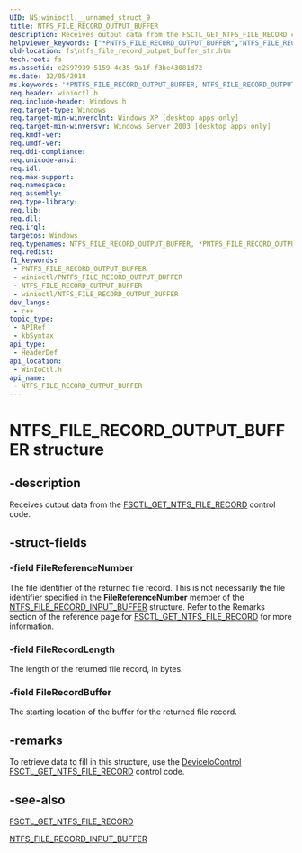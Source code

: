 ```yaml
---
UID: NS:winioctl.__unnamed_struct_9
title: NTFS_FILE_RECORD_OUTPUT_BUFFER
description: Receives output data from the FSCTL_GET_NTFS_FILE_RECORD control code.
helpviewer_keywords: ["*PNTFS_FILE_RECORD_OUTPUT_BUFFER","NTFS_FILE_RECORD_OUTPUT_BUFFER","NTFS_FILE_RECORD_OUTPUT_BUFFER structure [Files]","PNTFS_FILE_RECORD_OUTPUT_BUFFER","PNTFS_FILE_RECORD_OUTPUT_BUFFER structure pointer [Files]","_win32_ntfs_file_record_output_buffer_str","base.ntfs_file_record_output_buffer_str","fs.ntfs_file_record_output_buffer_str","winioctl/NTFS_FILE_RECORD_OUTPUT_BUFFER","winioctl/PNTFS_FILE_RECORD_OUTPUT_BUFFER"]
old-location: fs\ntfs_file_record_output_buffer_str.htm
tech.root: fs
ms.assetid: e2597939-5159-4c35-9a1f-f3be43081d72
ms.date: 12/05/2018
ms.keywords: '*PNTFS_FILE_RECORD_OUTPUT_BUFFER, NTFS_FILE_RECORD_OUTPUT_BUFFER, NTFS_FILE_RECORD_OUTPUT_BUFFER structure [Files], PNTFS_FILE_RECORD_OUTPUT_BUFFER, PNTFS_FILE_RECORD_OUTPUT_BUFFER structure pointer [Files], _win32_ntfs_file_record_output_buffer_str, base.ntfs_file_record_output_buffer_str, fs.ntfs_file_record_output_buffer_str, winioctl/NTFS_FILE_RECORD_OUTPUT_BUFFER, winioctl/PNTFS_FILE_RECORD_OUTPUT_BUFFER'
req.header: winioctl.h
req.include-header: Windows.h
req.target-type: Windows
req.target-min-winverclnt: Windows XP [desktop apps only]
req.target-min-winversvr: Windows Server 2003 [desktop apps only]
req.kmdf-ver: 
req.umdf-ver: 
req.ddi-compliance: 
req.unicode-ansi: 
req.idl: 
req.max-support: 
req.namespace: 
req.assembly: 
req.type-library: 
req.lib: 
req.dll: 
req.irql: 
targetos: Windows
req.typenames: NTFS_FILE_RECORD_OUTPUT_BUFFER, *PNTFS_FILE_RECORD_OUTPUT_BUFFER
req.redist: 
f1_keywords:
 - PNTFS_FILE_RECORD_OUTPUT_BUFFER
 - winioctl/PNTFS_FILE_RECORD_OUTPUT_BUFFER
 - NTFS_FILE_RECORD_OUTPUT_BUFFER
 - winioctl/NTFS_FILE_RECORD_OUTPUT_BUFFER
dev_langs:
 - c++
topic_type:
 - APIRef
 - kbSyntax
api_type:
 - HeaderDef
api_location:
 - WinIoCtl.h
api_name:
 - NTFS_FILE_RECORD_OUTPUT_BUFFER
---
```


# NTFS_FILE_RECORD_OUTPUT_BUFFER structure


## -description

Receives output data from the 
<a href="/windows/desktop/api/winioctl/ni-winioctl-fsctl_get_ntfs_file_record">FSCTL_GET_NTFS_FILE_RECORD</a> control code.

## -struct-fields

### -field FileReferenceNumber

The file identifier of the returned file record. This is not necessarily the file identifier specified in the <b>FileReferenceNumber</b> member of the 
<a href="/windows/desktop/api/winioctl/ns-winioctl-ntfs_file_record_input_buffer">NTFS_FILE_RECORD_INPUT_BUFFER</a> structure. Refer to the Remarks section of the reference page for 
<a href="/windows/desktop/api/winioctl/ni-winioctl-fsctl_get_ntfs_file_record">FSCTL_GET_NTFS_FILE_RECORD</a> for more information.

### -field FileRecordLength

The length of the returned file record, in bytes.

### -field FileRecordBuffer

The starting location of the buffer for the returned file record.

## -remarks

To retrieve data to fill in this structure, use the 
<a href="/windows/desktop/api/ioapiset/nf-ioapiset-deviceiocontrol">DeviceIoControl</a>
<a href="/windows/desktop/api/winioctl/ni-winioctl-fsctl_get_ntfs_file_record">FSCTL_GET_NTFS_FILE_RECORD</a> control code.

## -see-also

<a href="/windows/desktop/api/winioctl/ni-winioctl-fsctl_get_ntfs_file_record">FSCTL_GET_NTFS_FILE_RECORD</a>



<a href="/windows/desktop/api/winioctl/ns-winioctl-ntfs_file_record_input_buffer">NTFS_FILE_RECORD_INPUT_BUFFER</a>